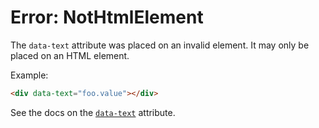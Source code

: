 # Error: NotHtmlElement

The `data-text` attribute was placed on an invalid element. It may only be placed on an HTML element.

Example:

```html
<div data-text="foo.value"></div>
```

See the docs on the [`data-text`](/reference/attribute_plugins#data-text) attribute.